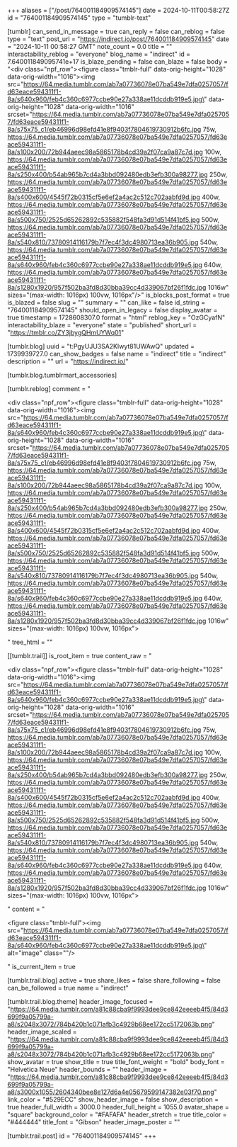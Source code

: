 +++
aliases = ["/post/764001184909574145"]
date = 2024-10-11T00:58:27Z
id = "764001184909574145"
type = "tumblr-text"

[tumblr]
can_send_in_message = true
can_reply = false
can_reblog = false
type = "text"
post_url = "https://indirect.io/post/764001184909574145"
date = "2024-10-11 00:58:27 GMT"
note_count = 0.0
title = ""
interactability_reblog = "everyone"
blog_name = "indirect"
id = 7.640011849095741e+17
is_blaze_pending = false
can_blaze = false
body = "<div class=\"npf_row\"><figure class=\"tmblr-full\" data-orig-height=\"1028\" data-orig-width=\"1016\"><img src=\"https://64.media.tumblr.com/ab7a07736078e07ba549e7dfa0257057/fd63eace594311f1-8a/s640x960/feb4c360c6977ccbe90e27a338ae11dcddb919e5.jpg\" data-orig-height=\"1028\" data-orig-width=\"1016\" srcset=\"https://64.media.tumblr.com/ab7a07736078e07ba549e7dfa0257057/fd63eace594311f1-8a/s75x75_c1/eb46996d98efd41e8f9403f7804619730912b6fc.jpg 75w, https://64.media.tumblr.com/ab7a07736078e07ba549e7dfa0257057/fd63eace594311f1-8a/s100x200/72b944aeec98a5865178b4cd39a2f07ca9a87c7d.jpg 100w, https://64.media.tumblr.com/ab7a07736078e07ba549e7dfa0257057/fd63eace594311f1-8a/s250x400/b54ab965b7cd4a3bbd092480edb3efb300a98277.jpg 250w, https://64.media.tumblr.com/ab7a07736078e07ba549e7dfa0257057/fd63eace594311f1-8a/s400x600/4545f72b0315cf5e6ef2a4ac2c512c702aabfd9d.jpg 400w, https://64.media.tumblr.com/ab7a07736078e07ba549e7dfa0257057/fd63eace594311f1-8a/s500x750/2525d65262892c535882f548fa3d91d514f41bf5.jpg 500w, https://64.media.tumblr.com/ab7a07736078e07ba549e7dfa0257057/fd63eace594311f1-8a/s540x810/73780914116179b7f7ec4f3dc4980713ea36b905.jpg 540w, https://64.media.tumblr.com/ab7a07736078e07ba549e7dfa0257057/fd63eace594311f1-8a/s640x960/feb4c360c6977ccbe90e27a338ae11dcddb919e5.jpg 640w, https://64.media.tumblr.com/ab7a07736078e07ba549e7dfa0257057/fd63eace594311f1-8a/s1280x1920/957f502ba3fd8d30bba39cc4d339067bf26f1fdc.jpg 1016w\" sizes=\"(max-width: 1016px) 100vw, 1016px\"/></figure></div>"
is_blocks_post_format = true
is_blazed = false
slug = ""
summary = ""
can_like = false
id_string = "764001184909574145"
should_open_in_legacy = false
display_avatar = true
timestamp = 1728608307.0
format = "html"
reblog_key = "OzGCyafN"
interactability_blaze = "everyone"
state = "published"
short_url = "https://tmblr.co/ZY3jbygQHmUYWq01"

[tumblr.blog]
uuid = "t:PgyUJU3SA2Klwyt81UWAwQ"
updated = 1739939727.0
can_show_badges = false
name = "indirect"
title = "indirect"
description = ""
url = "https://indirect.io/"

[tumblr.blog.tumblrmart_accessories]

[tumblr.reblog]
comment = "<p><div class=\"npf_row\"><figure class=\"tmblr-full\" data-orig-height=\"1028\" data-orig-width=\"1016\"><img src=\"https://64.media.tumblr.com/ab7a07736078e07ba549e7dfa0257057/fd63eace594311f1-8a/s640x960/feb4c360c6977ccbe90e27a338ae11dcddb919e5.jpg\" data-orig-height=\"1028\" data-orig-width=\"1016\" srcset=\"https://64.media.tumblr.com/ab7a07736078e07ba549e7dfa0257057/fd63eace594311f1-8a/s75x75_c1/eb46996d98efd41e8f9403f7804619730912b6fc.jpg 75w, https://64.media.tumblr.com/ab7a07736078e07ba549e7dfa0257057/fd63eace594311f1-8a/s100x200/72b944aeec98a5865178b4cd39a2f07ca9a87c7d.jpg 100w, https://64.media.tumblr.com/ab7a07736078e07ba549e7dfa0257057/fd63eace594311f1-8a/s250x400/b54ab965b7cd4a3bbd092480edb3efb300a98277.jpg 250w, https://64.media.tumblr.com/ab7a07736078e07ba549e7dfa0257057/fd63eace594311f1-8a/s400x600/4545f72b0315cf5e6ef2a4ac2c512c702aabfd9d.jpg 400w, https://64.media.tumblr.com/ab7a07736078e07ba549e7dfa0257057/fd63eace594311f1-8a/s500x750/2525d65262892c535882f548fa3d91d514f41bf5.jpg 500w, https://64.media.tumblr.com/ab7a07736078e07ba549e7dfa0257057/fd63eace594311f1-8a/s540x810/73780914116179b7f7ec4f3dc4980713ea36b905.jpg 540w, https://64.media.tumblr.com/ab7a07736078e07ba549e7dfa0257057/fd63eace594311f1-8a/s640x960/feb4c360c6977ccbe90e27a338ae11dcddb919e5.jpg 640w, https://64.media.tumblr.com/ab7a07736078e07ba549e7dfa0257057/fd63eace594311f1-8a/s1280x1920/957f502ba3fd8d30bba39cc4d339067bf26f1fdc.jpg 1016w\" sizes=\"(max-width: 1016px) 100vw, 1016px\"></figure></div></p>"
tree_html = ""

[[tumblr.trail]]
is_root_item = true
content_raw = "<p><div class=\"npf_row\"><figure class=\"tmblr-full\" data-orig-height=\"1028\" data-orig-width=\"1016\"><img src=\"https://64.media.tumblr.com/ab7a07736078e07ba549e7dfa0257057/fd63eace594311f1-8a/s640x960/feb4c360c6977ccbe90e27a338ae11dcddb919e5.jpg\" data-orig-height=\"1028\" data-orig-width=\"1016\" srcset=\"https://64.media.tumblr.com/ab7a07736078e07ba549e7dfa0257057/fd63eace594311f1-8a/s75x75_c1/eb46996d98efd41e8f9403f7804619730912b6fc.jpg 75w, https://64.media.tumblr.com/ab7a07736078e07ba549e7dfa0257057/fd63eace594311f1-8a/s100x200/72b944aeec98a5865178b4cd39a2f07ca9a87c7d.jpg 100w, https://64.media.tumblr.com/ab7a07736078e07ba549e7dfa0257057/fd63eace594311f1-8a/s250x400/b54ab965b7cd4a3bbd092480edb3efb300a98277.jpg 250w, https://64.media.tumblr.com/ab7a07736078e07ba549e7dfa0257057/fd63eace594311f1-8a/s400x600/4545f72b0315cf5e6ef2a4ac2c512c702aabfd9d.jpg 400w, https://64.media.tumblr.com/ab7a07736078e07ba549e7dfa0257057/fd63eace594311f1-8a/s500x750/2525d65262892c535882f548fa3d91d514f41bf5.jpg 500w, https://64.media.tumblr.com/ab7a07736078e07ba549e7dfa0257057/fd63eace594311f1-8a/s540x810/73780914116179b7f7ec4f3dc4980713ea36b905.jpg 540w, https://64.media.tumblr.com/ab7a07736078e07ba549e7dfa0257057/fd63eace594311f1-8a/s640x960/feb4c360c6977ccbe90e27a338ae11dcddb919e5.jpg 640w, https://64.media.tumblr.com/ab7a07736078e07ba549e7dfa0257057/fd63eace594311f1-8a/s1280x1920/957f502ba3fd8d30bba39cc4d339067bf26f1fdc.jpg 1016w\" sizes=\"(max-width: 1016px) 100vw, 1016px\"></figure></div></p>"
content = "<p><figure class=\"tmblr-full\"><img src=\"https://64.media.tumblr.com/ab7a07736078e07ba549e7dfa0257057/fd63eace594311f1-8a/s640x960/feb4c360c6977ccbe90e27a338ae11dcddb919e5.jpg\" alt=\"image\" class=\"\"/></figure></p>"
is_current_item = true

[tumblr.trail.blog]
active = true
share_likes = false
share_following = false
can_be_followed = true
name = "indirect"

[tumblr.trail.blog.theme]
header_image_focused = "https://64.media.tumblr.com/a81c88cba9f9993dee9ce842eeeeb4f5/84d3699f9a05799a-a8/s2048x3072/784b420b1c071afb3c4929b68ee172cc5172063b.png"
header_image_scaled = "https://64.media.tumblr.com/a81c88cba9f9993dee9ce842eeeeb4f5/84d3699f9a05799a-a8/s2048x3072/784b420b1c071afb3c4929b68ee172cc5172063b.png"
show_avatar = true
show_title = true
title_font_weight = "bold"
body_font = "Helvetica Neue"
header_bounds = ""
header_image = "https://64.media.tumblr.com/a81c88cba9f9993dee9ce842eeeeb4f5/84d3699f9a05799a-a8/s3000x1055/2604340bee8e127d6a4e05679599147382e03f70.png"
link_color = "#529ECC"
show_header_image = false
show_description = true
header_full_width = 3000.0
header_full_height = 1055.0
avatar_shape = "square"
background_color = "#FAFAFA"
header_stretch = true
title_color = "#444444"
title_font = "Gibson"
header_image_poster = ""

[tumblr.trail.post]
id = "764001184909574145"
+++
